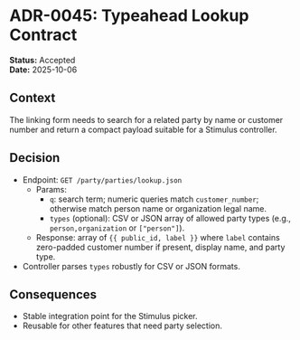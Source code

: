 # ADR-0045: Typeahead Lookup Contract

**Status:** Accepted  
**Date:** 2025-10-06

## Context
The linking form needs to search for a related party by name or customer number and return a compact payload suitable for a Stimulus controller.

## Decision
- Endpoint: `GET /party/parties/lookup.json`
  - Params:
    - `q`: search term; numeric queries match `customer_number`; otherwise match person name or organization legal name.
    - `types` (optional): CSV or JSON array of allowed party types (e.g., `person,organization` or `["person"]`).
  - Response: array of `{{ public_id, label }}` where `label` contains zero-padded customer number if present, display name, and party type.
- Controller parses `types` robustly for CSV or JSON formats.

## Consequences
- Stable integration point for the Stimulus picker.
- Reusable for other features that need party selection.
